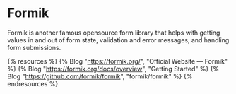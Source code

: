 # Formik

Formik is another famous opensource form library that helps with getting values in and out of form state, validation and error messages, and handling form submissions.

{% resources %}
  {% Blog "https://formik.org/", "Official Website — Formik" %}
  {% Blog "https://formik.org/docs/overview", "Getting Started" %}
  {% Blog "https://github.com/formik/formik", "formik/formik" %}
{% endresources %}




